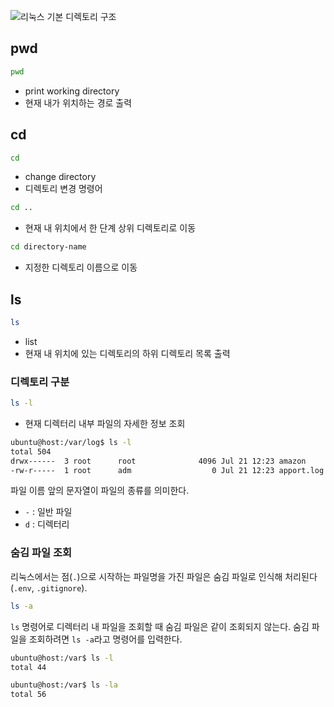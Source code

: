 ![리눅스 기본 디렉토리 구조](https://blog.kakaocdn.net/dna/60Pqk/btqCzAxUrj1/AAAAAAAAAAAAAAAAAAAAALfzrtxpAgrG12lgFdm-SuADB45KMZHR9C_5nciwlKOK/img.png?credential=yqXZFxpELC7KVnFOS48ylbz2pIh7yKj8&expires=1753973999&allow_ip=&allow_referer=&signature=XLzAr53wT8F4ApsrKwfKhamryNw%3D)

## pwd

```sh
pwd
```

- print working directory
- 현재 내가 위치하는 경로 출력

## cd

```sh
cd 
```

- change directory
- 디렉토리 변경 명령어

```sh
cd ..
```

- 현재 내 위치에서 한 단계 상위 디렉토리로 이동

```sh
cd directory-name
```

- 지정한 디렉토리 이름으로 이동

## ls
```sh
ls
```

- list
- 현재 내 위치에 있는 디렉토리의 하위 디렉토리 목록 출력

### 디렉토리 구분
```sh
ls -l
```

- 현재 디렉터리 내부 파일의 자세한 정보 조회

```sh
ubuntu@host:/var/log$ ls -l
total 504
drwx------  3 root      root              4096 Jul 21 12:23 amazon
-rw-r-----  1 root      adm                  0 Jul 21 12:23 apport.log
```

파일 이름 앞의 문자열이 파일의 종류를 의미한다.

- `-` : 일반 파일
-  `d` : 디렉터리

### 숨김 파일 조회
리눅스에서는 점(`.`)으로 시작하는 파일명을 가진 파일은 숨김 파일로 인식해 처리된다(`.env`, `.gitignore`).

```sh
ls -a
```

`ls` 명령어로 디렉터리 내 파일을 조회할 때 숨김 파일은 같이 조회되지 않는다. 숨김 파일을 조회하려면 `ls -a`라고 명령어를 입력한다.

```sh
ubuntu@host:/var$ ls -l
total 44
```

```sh
ubuntu@host:/var$ ls -la
total 56
```
